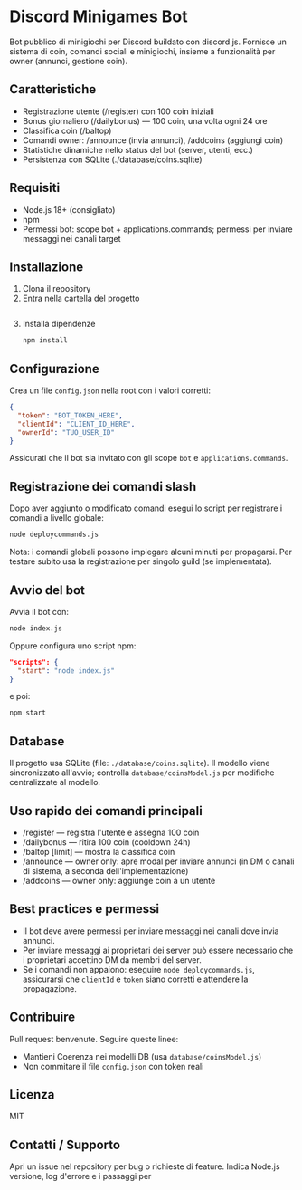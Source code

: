 # Discord Minigames Bot

Bot pubblico di minigiochi per Discord buildato con discord.js. Fornisce un sistema di coin, comandi sociali e minigiochi, insieme a funzionalità per owner (annunci, gestione coin).

## Caratteristiche
- Registrazione utente (/register) con 100 coin iniziali
- Bonus giornaliero (/dailybonus) — 100 coin, una volta ogni 24 ore
- Classifica coin (/baltop)
- Comandi owner: /announce (invia annunci), /addcoins (aggiungi coin)
- Statistiche dinamiche nello status del bot (server, utenti, ecc.)
- Persistenza con SQLite (./database/coins.sqlite)

## Requisiti
- Node.js 18+ (consigliato)
- npm
- Permessi bot: scope bot + applications.commands; permessi per inviare messaggi nei canali target

## Installazione
1. Clona il repository
2. Entra nella cartella del progetto
   ```bash

   ```
3. Installa dipendenze
   ```bash
   npm install
   ```

## Configurazione
Crea un file `config.json` nella root con i valori corretti:

```json
{
  "token": "BOT_TOKEN_HERE",
  "clientId": "CLIENT_ID_HERE",
  "ownerId": "TUO_USER_ID"
}
```

Assicurati che il bot sia invitato con gli scope `bot` e `applications.commands`.

## Registrazione dei comandi slash
Dopo aver aggiunto o modificato comandi esegui lo script per registrare i comandi a livello globale:

```bash
node deploycommands.js
```

Nota: i comandi globali possono impiegare alcuni minuti per propagarsi. Per testare subito usa la registrazione per singolo guild (se implementata).

## Avvio del bot
Avvia il bot con:
```bash
node index.js
```
Oppure configura uno script npm:
```json
"scripts": {
  "start": "node index.js"
}
```
e poi:
```bash
npm start
```

## Database
Il progetto usa SQLite (file: `./database/coins.sqlite`). Il modello viene sincronizzato all'avvio; controlla `database/coinsModel.js` per modifiche centralizzate al modello.

## Uso rapido dei comandi principali
- /register <username> — registra l'utente e assegna 100 coin
- /dailybonus — ritira 100 coin (cooldown 24h)
- /baltop [limit] — mostra la classifica coin
- /announce — owner only: apre modal per inviare annunci (in DM o canali di sistema, a seconda dell'implementazione)
- /addcoins — owner only: aggiunge coin a un utente

## Best practices e permessi
- Il bot deve avere permessi per inviare messaggi nei canali dove invia annunci.
- Per inviare messaggi ai proprietari dei server può essere necessario che i proprietari accettino DM da membri del server.
- Se i comandi non appaiono: eseguire `node deploycommands.js`, assicurarsi che `clientId` e `token` siano corretti e attendere la propagazione.

## Contribuire
Pull request benvenute. Seguire queste linee:
- Mantieni Coerenza nei modelli DB (usa `database/coinsModel.js`)
- Non commitare il file `config.json` con token reali

## Licenza
MIT

## Contatti / Supporto
Apri un issue nel repository per bug o richieste di feature. Indica Node.js versione, log d'errore e i passaggi per